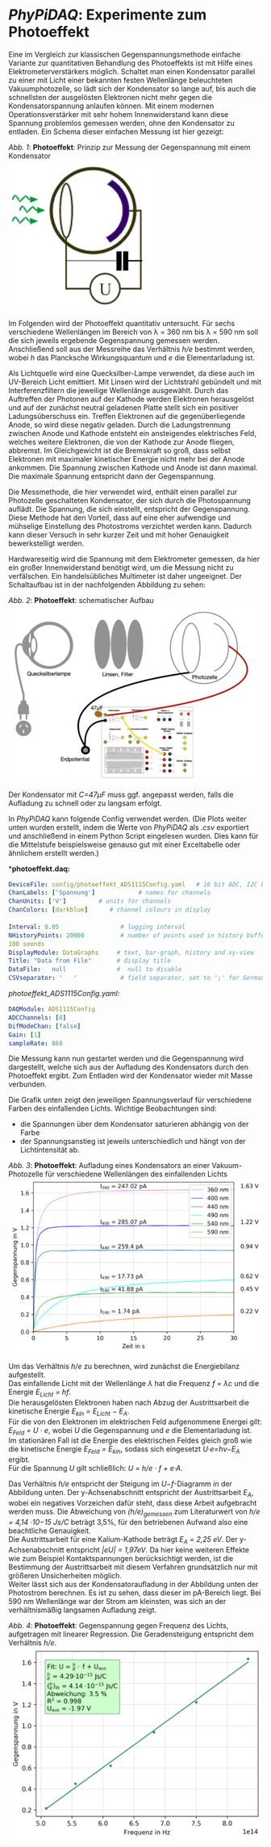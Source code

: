 # *PhyPiDAQ*: Experimente zum Photoeffekt

Eine im Vergleich zur klassischen Gegenspannungsmethode einfache Variante zur  quantitativen Behandlung des Photoeffekts ist mit Hilfe eines Elektrometerverstärkers 
möglich. Schaltet man einen Kondensator parallel zu einer mit Licht einer bekannten 
festen Wellenlänge beleuchteten Vakuumphotozelle, so lädt sich der Kondensator so lange 
auf, bis auch die schnellsten der ausgelösten Elektronen nicht mehr gegen die
Kondensatorspannung anlaufen können. Mit einem modernen Operationsverstärker 
mit sehr hohem Innenwiderstand kann diese Spannung problemlos gemessen werden, ohne
den Kondensator zu entladen. Ein Schema dieser einfachen Messung ist hier gezeigt: 

*Abb. 1*:  **Photoeffekt**: Prinzip zur Messung der Gegenspannung mit einem Kondensator    
                    ![Abb. 1](images/Photoeffekt_prinzip.png)  


Im Folgenden wird der Photoeffekt quantitativ untersucht. Für sechs verschiedene 
Wellenlängen im Bereich von λ = 360 nm bis λ = 590 nm soll die sich jeweils ergebende 
Gegenspannung gemessen werden. Anschließend soll aus der Messreihe das Verhältnis 
*h/e* bestimmt werden, wobei *h* das Plancksche Wirkungsquantum und *e* die Elementarladung ist. 

Als Lichtquelle wird eine Quecksilber-Lampe verwendet, da diese auch im UV-Bereich Licht emittiert. Mit Linsen wird der 
Lichtstrahl gebündelt und mit Interferenzfiltern die jeweilige Wellenlänge ausgewählt. Durch das Auftreffen der 
Photonen auf der Kathode werden Elektronen herausgelöst und auf der zunächst neutral geladenen Platte stellt sich ein 
positiver Ladungsüberschuss ein. Treffen Elektronen auf die gegenüberliegende Anode, so wird diese negativ geladen. 
Durch die Ladungstrennung zwischen Anode und Kathode entsteht ein ansteigendes elektrisches Feld, welches weitere 
Elektronen, die von der Kathode zur Anode fliegen, abbremst. Im Gleichgewicht ist die Bremskraft so groß, dass selbst 
Elektronen mit maximaler kinetischer Energie nicht mehr bei der Anode ankommen. Die Spannung zwischen Kathode und Anode 
ist dann maximal. Die maximale Spannung entspricht dann der Gegenspannung.  

Die Messmethode, die hier verwendet wird, enthält einen parallel zur Photozelle geschalteten Kondensator, der sich 
durch die Photospannung auflädt. Die Spannung, die sich einstellt, entspricht der Gegenspannung. Diese Methode hat den 
Vorteil,  dass auf eine eher aufwendige und mühselige Einstellung des Photostroms verzichtet werden kann. Dadurch kann 
dieser Versuch in sehr kurzer Zeit und mit hoher Genauigkeit bewerkstelligt werden.   

Hardwareseitig wird die Spannung mit dem Elektrometer gemessen, da hier ein  großer Innenwiderstand benötigt wird, um 
die Messung nicht zu verfälschen.  Ein handelsübliches Multimeter ist daher ungeeignet. Der Schaltaufbau ist in der 
nachfolgenden Abbildung zu sehen:

*Abb. 2*:  **Photoeffekt**: schematischer Aufbau  
                    ![Abb. 2](images/photo_aufbau.png)  

Der Kondensator mit *C=47µF* muss ggf. angepasst werden, falls die Aufladung zu schnell oder zu langsam erfolgt.

In *PhyPiDAQ* kann folgende Config verwendet werden. (Die Plots weiter unten wurden erstellt, indem die Werte von 
*PhyPiDAQ* als *.csv* exportiert und anschließend in einem Python Script eingelesen wurden. Dies kann für die 
Mittelstufe beispielsweise genauso gut mit einer Exceltabelle oder ähnlichem erstellt werden.)

***photoeffekt.daq:**

```yaml
DeviceFile: config/photoeffekt_ADS1115Config.yaml   # 16 bit ADC, I2C bus
ChanLabels: ['Spannung']            # names for channels 
ChanUnits: ['V']         # units for channels 
ChanColors: [darkblue]      # channel colours in display

Interval: 0.05                 # logging interval 
NHistoryPoints: 20000          # number of points used in history buffer, time=NHistoryPoints*Interval = 2000*0.05 = 
100 seonds
DisplayModule: DataGraphs     # text, bar-graph, history and xy-view
Title: "Data from File"       # display title
DataFile:   null              #  null to disable 
CSVseparator: '   '            # field separator, set to ';' for German Excel   
```

*photoeffekt_ADS1115Config.yaml:*
```yaml
DAQModule: ADS1115Config  
ADCChannels: [0]
DifModeChan: [false]
Gain: [1]
sampleRate: 860
```
Die Messung kann nun gestartet werden und die Gegenspannung wird dargestellt, welche sich  aus der Aufladung des 
Kondensators durch den Photoeffekt ergibt. Zum Entladen wird der Kondensator wieder mit Masse verbunden.  

Die Grafik unten zeigt den jeweiligen Spannungsverlauf für verschiedene Farben des einfallenden Lichts. Wichtige 
Beobachtungen sind: 
  - die Spannungen über dem Kondensator saturieren abhängig von der Farbe
  - der Spannungsanstieg ist jeweils unterschiedlich und hängt von der Lichtintensität ab.

*Abb. 3*:  **Photoeffekt**: Aufladung eines Kondensators an einer Vakuum-Photozelle für verschiedene Wellenlängen des 
einfallenden Lichts  
                    ![Abb. 3](images/photo_1.png)  


Um das Verhältnis *h/e* zu berechnen, wird zunächst die Energiebilanz aufgestellt.  
Das einfallende Licht mit der Wellenlänge *λ* hat die Frequenz *f = λc* und die Energie
 *E<sub>Licht</sub> = hf*.  
Die herausgelösten Elektronen haben nach Abzug der Austrittsarbeit die kinetische Energie
 *E<sub>kin</sub> = E<sub>Licht</sub> − E<sub>A</sub>*.  
Für die von den Elektronen im elektrischen Feld aufgenommene Energei gilt:  
*E<sub>Feld</sub> = U · e*,
wobei *U* die Gegenspannung und *e* die Elementarladung ist.  
Im  stationären Fall ist die Energie des elektrischen Feldes gleich groß wie die kinetische Energie *E<sub>Feld</sub> = 
E<sub>kin</sub>*, sodass sich eingesetzt 
*U·e=hν−E<sub>A</sub>* 
ergibt.  
Für die Spannung *U* gilt schließlich: *U = h/e · f + e·A*.

Das Verhältnis *h/e* entspricht  der Steigung im *U*−*f*-Diagramm in der Abbildung unten. 
Der y-Achsenabschnitt entspricht  der Austrittsarbeit *E<sub>A</sub>*, wobei ein negatives Vorzeichen dafür steht, dass 
diese  Arbeit aufgebracht werden muss. 
Die Abweichung von *(h/e)<sub>gemessen</sub>* zum Literaturwert von *h/e = 4,14 ·10−15 Js/C* beträgt 3,5%, für den 
betriebenen Aufwand also eine beachtliche Genauigkeit.  
Die Austrittsarbeit für eine Kalium-Kathode beträgt *E<sub>A</sub> = 2,25 eV*. 
Der y-Achsenabschnitt  entspricht *|eU| = 1,97eV*. Da hier keine weiteren Effekte wie zum Beispiel  Kontaktspannungen 
berücksichtigt werden, ist die Bestimmung der Austrittsarbeit mit diesem Verfahren grundsätzlich nur mit größeren 
Unsicherheiten möglich.  
Weiter lässt sich aus der Kondensatoraufladung  in der Abbildung unten der Photostrom berechnen. Es ist zu sehen, dass 
dieser im  pA-Bereich liegt. Bei 590 nm Wellenlänge war der Strom am kleinsten, was sich an der verhältnismäßig 
langsamen Aufladung zeigt.

*Abb. 4*:  **Photoeffekt**:  Gegenspannung gegen Frequenz des Lichts, aufgetragen mit linearer Regression. Die 
Geradensteigung entspricht dem Verhältnis *h/e*.  
                    ![Abb. 4](images/photo_2.png)  

